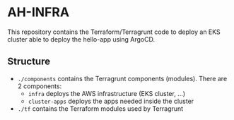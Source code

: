 # AH-INFRA

This repository contains the Terraform/Terragrunt code to deploy an EKS cluster able to deploy the hello-app using ArgoCD.

## Structure

- `./components` contains the Terragrunt components (modules). There are 2 components:
    - `infra` deploys the AWS infrastructure (EKS cluster, ...)
    - `cluster-apps` deploys the apps needed inside the cluster
- `./tf` contains the Terraform modules used by Terragrunt


